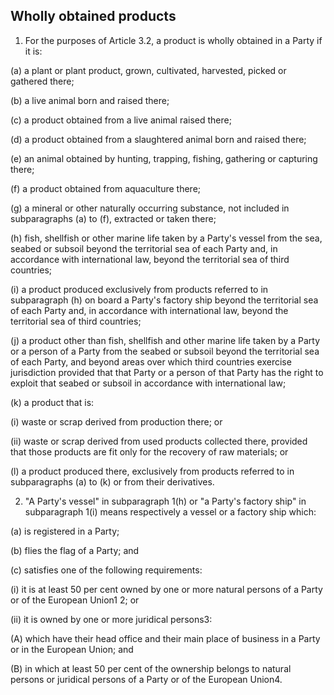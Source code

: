 ## Wholly obtained products


1.	For the purposes of Article 3.2, a product is wholly obtained in a Party if it is:


(a)	a plant or plant product, grown, cultivated, harvested, picked or gathered there;


(b)	a live animal born and raised there;


(c)	a product obtained from a live animal raised there;


(d)	a product obtained from a slaughtered animal born and raised there;


(e)	an animal obtained by hunting, trapping, fishing, gathering or capturing there;


(f)	a product obtained from aquaculture there;


(g)	a mineral or other naturally occurring substance, not included in subparagraphs (a) to (f), extracted or taken there;

(h)	fish, shellfish or other marine life taken by a Party's vessel from the sea, seabed or subsoil beyond the territorial sea of each Party and, in accordance with international law, beyond the territorial sea of third countries;

(i)	a product produced exclusively from products referred to in subparagraph (h) on board a Party's factory ship beyond the territorial sea of each Party and, in accordance with international law, beyond the territorial sea of third countries;

(j)	a product other than fish, shellfish and other marine life taken by a Party or a person of a Party from the seabed or subsoil beyond the territorial sea of each Party, and beyond areas over which third countries exercise jurisdiction provided that that Party or a person of that Party has the right to exploit that seabed or subsoil in accordance with international law;

(k)	a product that is:


(i)	waste or scrap derived from production there; or


(ii)	waste or scrap derived from used products collected there, provided that those products are fit only for the recovery of raw materials; or

(l)	a product produced there, exclusively from products referred to in subparagraphs (a) to (k) or from their derivatives.

2.	"A Party's vessel" in subparagraph 1(h) or "a Party's factory ship" in subparagraph 1(i) means respectively a vessel or a factory ship which:

(a)	is registered in a Party;


(b)	flies the flag of a Party; and

(c)	satisfies one of the following requirements:


(i)	it is at least 50 per cent owned by one or more natural persons of a Party or of the European Union1 2; or

(ii)	it is owned by one or more juridical persons3:


(A)	which have their head office and their main place of business in a Party or in the European Union; and

(B)	in which at least 50 per cent of the ownership belongs to natural persons or juridical persons of a Party or of the European Union4.
